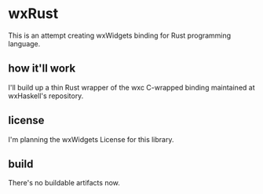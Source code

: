 # wxRust

This is an attempt creating wxWidgets binding for Rust programming language.

## how it'll work

I'll build up a thin Rust wrapper of the wxc C-wrapped binding maintained at wxHaskell's repository.

## license

I'm planning the wxWidgets License for this library.

## build

There's no buildable artifacts now.
